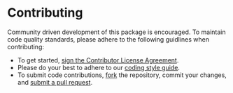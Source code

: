 # Contributing

Community driven development of this package is encouraged. To maintain code quality standards, please adhere to the following guidlines when contributing:
 - To get started, <a href="https://www.clahub.com/agreements/NREL-Sienna/StorageSystemsSimulations.jl">sign the Contributor License Agreement</a>.
 - Please do your best to adhere to our [coding style guide](docs/src/developer/style.md).
 - To submit code contributions, [fork](https://help.github.com/articles/fork-a-repo/) the repository, commit your changes, and [submit a pull request](https://help.github.com/articles/creating-a-pull-request-from-a-fork/).
